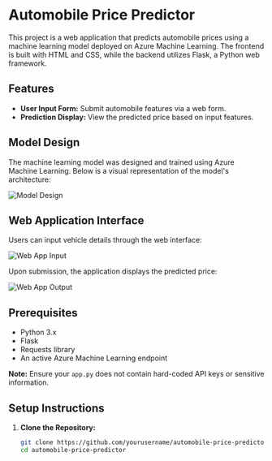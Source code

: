 # Automobile Price Predictor

This project is a web application that predicts automobile prices using a machine learning model deployed on Azure Machine Learning. The frontend is built with HTML and CSS, while the backend utilizes Flask, a Python web framework.

## Features

- **User Input Form:** Submit automobile features via a web form.
- **Prediction Display:** View the predicted price based on input features.

## Model Design

The machine learning model was designed and trained using Azure Machine Learning. Below is a visual representation of the model's architecture:

![Model Design](assets/images/Azure_ML_pipeline.png)

## Web Application Interface

Users can input vehicle details through the web interface:

![Web App Input](assets/images/Input_Azure_ML.png)

Upon submission, the application displays the predicted price:

![Web App Output](assets/images/Output_Azure_ML.png)

## Prerequisites

- Python 3.x
- Flask
- Requests library
- An active Azure Machine Learning endpoint

**Note:** Ensure your `app.py` does not contain hard-coded API keys or sensitive information.

## Setup Instructions

1. **Clone the Repository:**

   ```bash
   git clone https://github.com/yourusername/automobile-price-predictor.git
   cd automobile-price-predictor
